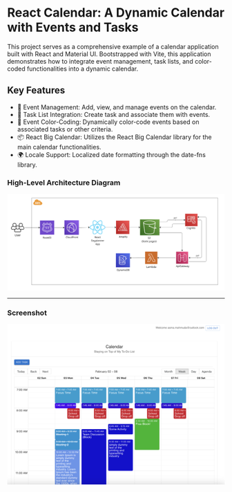 # React Calendar: A Dynamic Calendar with Events and Tasks

This project serves as a comprehensive example of a calendar application built with React and Material UI. Bootstrapped with Vite, this application demonstrates how to integrate event management, task lists, and color-coded functionalities into a dynamic calendar.

## Key Features

- 📆 Event Management: Add, view, and manage events on the calendar.
- 📝 Task List Integration: Create task and associate them with events.
- 🎨 Event Color-Coding: Dynamically color-code events based on associated tasks or other criteria.
- 📦 React Big Calendar: Utilizes the React Big Calendar library for the main calendar functionalities.
- 🌍 Locale Support: Localized date formatting through the date-fns library.

### High-Level Architecture Diagram

![alt text](/diagrams/architecture-diagram.png)

---

### Screenshot

![alt text](/diagrams/screenshot.png)
